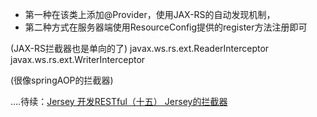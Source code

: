 
- 第一种在该类上添加@Provider，使用JAX-RS的自动发现机制，
- 第二种方式在服务器端使用ResourceConfig提供的register方法注册即可

(JAX-RS拦截器也是单向的了)
javax.ws.rs.ext.ReaderInterceptor
javax.ws.rs.ext.WriterInterceptor

(很像springAOP的拦截器)

....待续：[Jersey 开发RESTful（十五） Jersey的拦截器](https://www.jianshu.com/p/6730dd240269)



